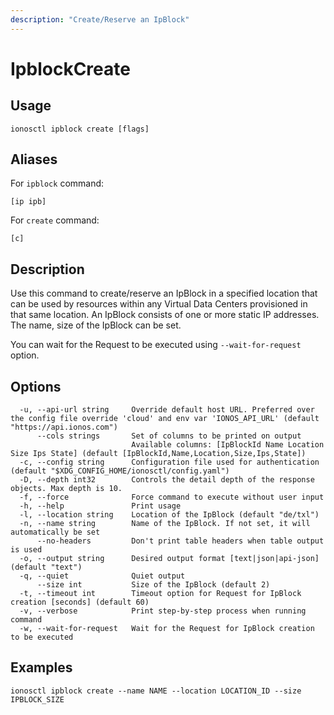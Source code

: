 ```yaml
---
description: "Create/Reserve an IpBlock"
---
```


# IpblockCreate

## Usage

```text
ionosctl ipblock create [flags]
```

## Aliases

For `ipblock` command:

```text
[ip ipb]
```

For `create` command:

```text
[c]
```

## Description

Use this command to create/reserve an IpBlock in a specified location that can be used by resources within any Virtual Data Centers provisioned in that same location. An IpBlock consists of one or more static IP addresses. The name, size of the IpBlock can be set.

You can wait for the Request to be executed using `--wait-for-request` option.

## Options

```text
  -u, --api-url string     Override default host URL. Preferred over the config file override 'cloud' and env var 'IONOS_API_URL' (default "https://api.ionos.com")
      --cols strings       Set of columns to be printed on output 
                           Available columns: [IpBlockId Name Location Size Ips State] (default [IpBlockId,Name,Location,Size,Ips,State])
  -c, --config string      Configuration file used for authentication (default "$XDG_CONFIG_HOME/ionosctl/config.yaml")
  -D, --depth int32        Controls the detail depth of the response objects. Max depth is 10.
  -f, --force              Force command to execute without user input
  -h, --help               Print usage
  -l, --location string    Location of the IpBlock (default "de/txl")
  -n, --name string        Name of the IpBlock. If not set, it will automatically be set
      --no-headers         Don't print table headers when table output is used
  -o, --output string      Desired output format [text|json|api-json] (default "text")
  -q, --quiet              Quiet output
      --size int           Size of the IpBlock (default 2)
  -t, --timeout int        Timeout option for Request for IpBlock creation [seconds] (default 60)
  -v, --verbose            Print step-by-step process when running command
  -w, --wait-for-request   Wait for the Request for IpBlock creation to be executed
```

## Examples

```text
ionosctl ipblock create --name NAME --location LOCATION_ID --size IPBLOCK_SIZE
```

